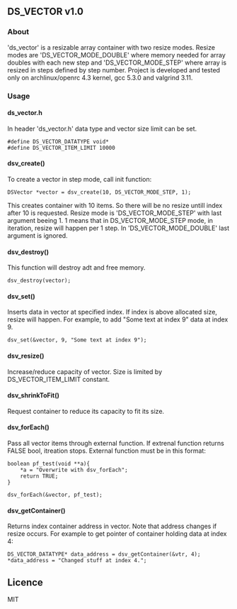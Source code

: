 ## DS_VECTOR v1.0


### About

'ds_vector' is a resizable array container with two resize modes. Resize modes are 'DS_VECTOR_MODE_DOUBLE' where 
memory needed for array doubles with each new step and 'DS_VECTOR_MODE_STEP' where array is resized in steps 
defined by step number. Project is developed and tested only on archlinux/openrc 4.3 kernel, gcc 5.3.0 and valgrind 3.11. 


### Usage

#### ds_vector.h

In header 'ds_vector.h' data type and vector size limit can be set.

    #define DS_VECTOR_DATATYPE void*
    #define DS_VECTOR_ITEM_LIMIT 10000


#### dsv_create()

To create a vector in step mode, call init function:

    DSVector *vector = dsv_create(10, DS_VECTOR_MODE_STEP, 1);

This creates container with 10 items. So there will be no resize untill index 
after 10 is requested. Resize mode is 'DS_VECTOR_MODE_STEP' with last argument
beeing 1. 1 means that in DS_VECTOR_MODE_STEP mode, in iteration, resize will 
happen per 1 step. In 'DS_VECTOR_MODE_DOUBLE' last argument is ignored.


#### dsv_destroy()

This function will destroy adt and free memory.

    dsv_destroy(vector);


#### dsv_set()

Inserts data in vector at specified index. If index is above allocated size,
resize will happen. For example, to add "Some text at index 9" data at index 9.

    dsv_set(&vector, 9, "Some text at index 9");


#### dsv_resize()

Increase/reduce capacity of vector. Size is limited by DS_VECTOR_ITEM_LIMIT 
constant. 


#### dsv_shrinkToFit()

Request container to reduce its capacity to fit its size.


#### dsv_forEach()

Pass all vector items through external function. If extrenal function returns 
FALSE bool, itreation stops. External function must be in this format:
    
    boolean pf_test(void **a){
        *a = "Overwrite with dsv_forEach";    
        return TRUE;
    }  

    dsv_forEach(&vector, pf_test);


#### dsv_getContainer()

Returns index container address in vector. Note that address changes
if resize occurs. For example to get pointer of container holding data at index 4:

    DS_VECTOR_DATATYPE* data_address = dsv_getContainer(&vtr, 4);
    *data_address = "Changed stuff at index 4.";

## Licence

MIT
